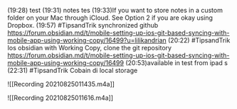 (19:28) test
(19:31) notes tes
(19:33)If you want to store notes in a custom folder on your Mac through iCloud. See Option 2 if you are okay using Dropbox. 
(19:57) #TipsandTrik 
synchronized github https://forum.obsidian.md/t/mobile-setting-up-ios-git-based-syncing-with-mobile-app-using-working-copy/16499?u=lilikandrian 
(20:22) #TipsandTrik
Ios obsidian with Working Copy, clone the git repository 
https://forum.obsidian.md/t/mobile-setting-up-ios-git-based-syncing-with-mobile-app-using-working-copy/16499
(20:53)available in test from ipad s
(22:31) #TipsandTrik 
Cobain di local storage

![[Recording 20210825011435.m4a]]


![[Recording 20210825011616.m4a]]
